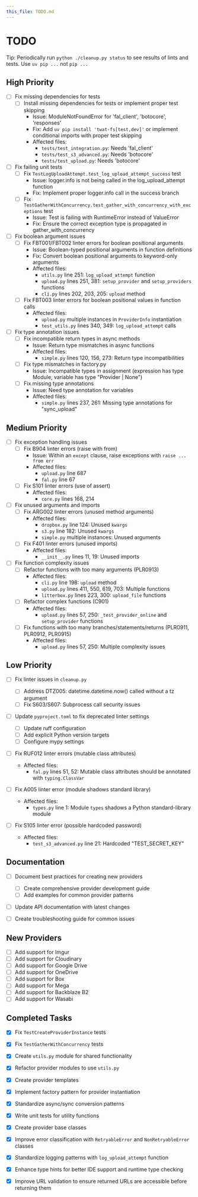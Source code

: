 ```yaml
---
this_file: TODO.md
---
```


# TODO

Tip: Periodically run `python ./cleanup.py status` to see results of lints and tests. Use `uv pip ...` not `pip ...`

## High Priority

- [ ] Fix missing dependencies for tests
  - [ ] Install missing dependencies for tests or implement proper test skipping
    - Issue: ModuleNotFoundError for 'fal_client', 'botocore', 'responses'
    - Fix: Add `uv pip install 'twat-fs[test,dev]'` or implement conditional imports with proper test skipping
    - Affected files:
      - `tests/test_integration.py`: Needs 'fal_client'
      - `tests/test_s3_advanced.py`: Needs 'botocore'
      - `tests/test_upload.py`: Needs 'botocore'

- [ ] Fix failing unit tests
  - [ ] Fix `TestLogUploadAttempt.test_log_upload_attempt_success` test
    - Issue: logger.info is not being called in the log_upload_attempt function
    - Fix: Implement proper logger.info call in the success branch
  - [ ] Fix `TestGatherWithConcurrency.test_gather_with_concurrency_with_exceptions` test
    - Issue: Test is failing with RuntimeError instead of ValueError
    - Fix: Ensure the correct exception type is propagated in gather_with_concurrency

- [ ] Fix boolean argument issues
  - [ ] Fix FBT001/FBT002 linter errors for boolean positional arguments
    - Issue: Boolean-typed positional arguments in function definitions
    - Fix: Convert boolean positional arguments to keyword-only arguments
    - Affected files:
      - `utils.py` line 251: `log_upload_attempt` function
      - `upload.py` lines 251, 381: `setup_provider` and `setup_providers` functions
      - `cli.py` lines 202, 203, 205: `upload` method
  - [ ] Fix FBT003 linter errors for boolean positional values in function calls
    - Affected files:
      - `upload.py` multiple instances in `ProviderInfo` instantiation
      - `test_utils.py` lines 340, 349: `log_upload_attempt` calls

- [ ] Fix type annotation issues
  - [ ] Fix incompatible return types in async methods
    - Issue: Return type mismatches in async functions
    - Affected files:
      - `simple.py` lines 120, 156, 273: Return type incompatibilities
  - [ ] Fix type mismatches in factory.py
    - Issue: Incompatible types in assignment (expression has type Module, variable has type "Provider | None")
  - [ ] Fix missing type annotations
    - Issue: Need type annotation for variables
    - Affected files:
      - `simple.py` lines 237, 261: Missing type annotations for "sync_upload"

## Medium Priority

- [ ] Fix exception handling issues
  - [ ] Fix B904 linter errors (raise with from)
    - Issue: Within an `except` clause, raise exceptions with `raise ... from err`
    - Affected files:
      - `upload.py` line 687
      - `fal.py` line 67
  - [ ] Fix S101 linter errors (use of assert)
    - Affected files:
      - `core.py` lines 168, 214

- [ ] Fix unused arguments and imports
  - [ ] Fix ARG002 linter errors (unused method arguments)
    - Affected files:
      - `dropbox.py` line 124: Unused `kwargs`
      - `s3.py` line 182: Unused `kwargs`
      - `simple.py` multiple instances: Unused arguments
  - [ ] Fix F401 linter errors (unused imports)
    - Affected files:
      - `__init__.py` lines 11, 19: Unused imports

- [ ] Fix function complexity issues
  - [ ] Refactor functions with too many arguments (PLR0913)
    - Affected files:
      - `cli.py` line 198: `upload` method
      - `upload.py` lines 411, 550, 619, 703: Multiple functions
      - `litterbox.py` lines 223, 300: `upload_file` functions
  - [ ] Refactor complex functions (C901)
    - Affected files:
      - `upload.py` lines 57, 250: `_test_provider_online` and `setup_provider` functions
  - [ ] Fix functions with too many branches/statements/returns (PLR0911, PLR0912, PLR0915)
    - Affected files:
      - `upload.py` lines 57, 250: Multiple complexity issues

## Low Priority

- [ ] Fix linter issues in `cleanup.py`
  - [ ] Address DTZ005: datetime.datetime.now() called without a tz argument
  - [ ] Fix S603/S607: Subprocess call security issues

- [ ] Update `pyproject.toml` to fix deprecated linter settings
  - [ ] Update ruff configuration
  - [ ] Add explicit Python version targets
  - [ ] Configure mypy settings

- [ ] Fix RUF012 linter errors (mutable class attributes)
  - Affected files:
    - `fal.py` lines 51, 52: Mutable class attributes should be annotated with `typing.ClassVar`

- [ ] Fix A005 linter error (module shadows standard library)
  - Affected files:
    - `types.py` line 1: Module `types` shadows a Python standard-library module

- [ ] Fix S105 linter error (possible hardcoded password)
  - Affected files:
    - `test_s3_advanced.py` line 21: Hardcoded "TEST_SECRET_KEY"

## Documentation

- [ ] Document best practices for creating new providers
  - [ ] Create comprehensive provider development guide
  - [ ] Add examples for common provider patterns

- [ ] Update API documentation with latest changes

- [ ] Create troubleshooting guide for common issues

## New Providers

- [ ] Add support for Imgur
- [ ] Add support for Cloudinary
- [ ] Add support for Google Drive
- [ ] Add support for OneDrive
- [ ] Add support for Box
- [ ] Add support for Mega
- [ ] Add support for Backblaze B2
- [ ] Add support for Wasabi

## Completed Tasks

- [x] Fix `TestCreateProviderInstance` tests
- [x] Fix `TestGatherWithConcurrency` tests
- [x] Create `utils.py` module for shared functionality
- [x] Refactor provider modules to use `utils.py`
- [x] Create provider templates
- [x] Implement factory pattern for provider instantiation
- [x] Standardize async/sync conversion patterns
- [x] Write unit tests for utility functions
- [x] Create provider base classes
- [x] Improve error classification with `RetryableError` and `NonRetryableError` classes
- [x] Standardize logging patterns with `log_upload_attempt` function
- [x] Enhance type hints for better IDE support and runtime type checking
- [x] Improve URL validation to ensure returned URLs are accessible before returning them

